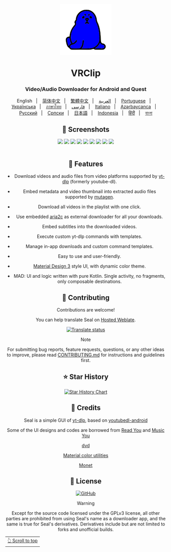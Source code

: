 <div align="center">

<img width="" src="icon.png"  width=160 height=160  align="center">

# VRClip

### Video/Audio Downloader for Android and Quest


English
&nbsp;&nbsp;| &nbsp;&nbsp;
<a href="https://github.com/JunkFood02/Seal/blob/main/translations/README-zh_Hans.md">简体中文</a>
&nbsp;&nbsp;| &nbsp;&nbsp;
<a href="https://github.com/JunkFood02/Seal/blob/main/translations/README-zh_Hant.md">繁體中文</a>
&nbsp;&nbsp;| &nbsp;&nbsp;
<a href="https://github.com/JunkFood02/Seal/blob/main/translations/README-ar.md">العربية</a>
&nbsp;&nbsp;| &nbsp;&nbsp;
<a href="https://github.com/JunkFood02/Seal/blob/main/translations/README-pt.md">Portuguese</a>
&nbsp;&nbsp;| &nbsp;&nbsp;
<a href="https://github.com/JunkFood02/Seal/blob/main/translations/README-ua.md">Українська</a>
&nbsp;&nbsp;| &nbsp;&nbsp;
<a href="https://github.com/JunkFood02/Seal/blob/main/translations/README-th.md">ภาษาไทย</a>
&nbsp;&nbsp;| &nbsp;&nbsp;
<a href="https://github.com/JunkFood02/Seal/blob/main/translations/README-fa.md">فارسی</a>
&nbsp;&nbsp;| &nbsp;&nbsp;
<a href="https://github.com/JunkFood02/Seal/blob/main/translations/README-it.md">Italiano</a>
&nbsp;&nbsp;| &nbsp;&nbsp;
<a href="https://github.com/JunkFood02/Seal/blob/main/translations/README-az.md">Azərbaycanca</a>
&nbsp;&nbsp;| &nbsp;&nbsp;
<a href="https://github.com/JunkFood02/Seal/blob/main/translations/README-ru.md">Русский</a>
&nbsp;&nbsp;| &nbsp;&nbsp;
<a href="https://github.com/JunkFood02/Seal/blob/main/translations/README-sr.md">Српски</a>
&nbsp;&nbsp;| &nbsp;&nbsp;
<a href="https://github.com/JunkFood02/Seal/blob/main/translations/README-ja.md">日本語</a>
&nbsp;&nbsp;| &nbsp;&nbsp;
<a href="https://github.com/JunkFood02/Seal/blob/main/translations/README-id.md">Indonesia</a>
&nbsp;&nbsp;| &nbsp;&nbsp;
<a href="https://github.com/JunkFood02/Seal/blob/main/translations/README-hi.md">हिंदी</a>
&nbsp;&nbsp;| &nbsp;&nbsp;
<a href="https://github.com/JunkFood02/Seal/blob/main/translations/README-bn.md">বাংলা</a>



## 📱 Screenshots

<div align="center">
<div>
<img src="fastlane/metadata/android/en-US/images/phoneScreenshots/1.jpg" width="30%" />
<img src="fastlane/metadata/android/en-US/images/phoneScreenshots/2.jpg" width="30%" />
<img src="fastlane/metadata/android/en-US/images/phoneScreenshots/3.jpg" width="30%" />
<img src="fastlane/metadata/android/en-US/images/phoneScreenshots/4.jpg" width="30%" />
<img src="fastlane/metadata/android/en-US/images/phoneScreenshots/5.jpg" width="30%" />
<img src="fastlane/metadata/android/en-US/images/phoneScreenshots/6.jpg" width="30%" />
<img src="fastlane/metadata/android/en-US/images/phoneScreenshots/7.jpg" width="30%" />
<img src="fastlane/metadata/android/en-US/images/phoneScreenshots/8.jpg" width="30%" />
<img src="fastlane/metadata/android/en-US/images/phoneScreenshots/9.jpg" width="30%" />
</div>
</div>

<br>

## 📖 Features

- Download videos and audio files from video platforms supported by [yt-dlp](https://github.com/yt-dlp/yt-dlp) (formerly youtube-dl).

- Embed metadata and video thumbnail into extracted audio files supported by [mutagen](https://github.com/quodlibet/mutagen).

- Download all videos in the playlist with one click.

- Use embedded [aria2c](https://github.com/aria2/aria2) as external downloader for all your downloads.

- Embed subtitles into the downloaded videos.

- Execute custom yt-dlp commands with templates.

- Manage in-app downloads and custom command templates.

- Easy to use and user-friendly.

- [Material Design 3](https://m3.material.io/) style UI, with dynamic color theme.

- MAD: UI and logic written with pure Kotlin. Single activity, no fragments, only composable destinations.




## 🤝 Contributing

Contributions are welcome!

You can help translate Seal on [Hosted Weblate](https://hosted.weblate.org/projects/seal/).
	
[![Translate status](https://hosted.weblate.org/widgets/seal/-/strings/multi-auto.svg)](https://hosted.weblate.org/engage/seal/)
	
>[!Note]
>
>For submitting bug reports, feature requests, questions, or any other ideas to improve, please read [CONTRIBUTING.md](https://github.com/JunkFood02/Seal/blob/main/CONTRIBUTING.md) for instructions and guidelines first.

## ⭐️ Star History

[![Star History Chart](https://api.star-history.com/svg?repos=JunkFood02/Seal&type=Timeline)](https://star-history.com/#JunkFood02/Seal&Timeline)


## 🧱 Credits

Seal is a simple GUI of [yt-dlp](https://github.com/yt-dlp/yt-dlp), based on [youtubedl-android](https://github.com/yausername/youtubedl-android)

Some of the UI designs and codes are borrowed from [Read You](https://github.com/Ashinch/ReadYou) and [Music You](https://github.com/Kyant0/MusicYou)

[dvd](https://github.com/yausername/dvd)

[Material color utilities](https://github.com/material-foundation/material-color-utilities)

[Monet](https://github.com/Kyant0/Monet)

## 📃 License

[![GitHub](https://img.shields.io/github/license/JunkFood02/Seal?style=for-the-badge)](https://github.com/JunkFood02/Seal/blob/main/LICENSE)

>[!Warning]
>
>Except for the source code licensed under the GPLv3 license,
>all other parties are prohibited from using Seal's name as a downloader app,
>and the same is true for Seal's derivatives.
>Derivatives include but are not limited to forks and unofficial builds.

<div align="right">
<table><td>
<a href="#start-of-content">👆 Scroll to top</a>
</td></table>
</div>
